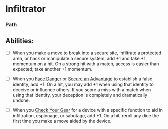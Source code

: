 # Infiltrator
### Path


## Abilities:
- [ ] When you make a move to break into a secure site, infiltrate a protected area, or hack or manipulate a secure system, add +1 and take +1 momentum on a hit. On a strong hit with a match, access is easier than expected; take another +1 momentum.

- [ ] When you [Face Danger](40_Mechanics/Moves/Adventure/Face_Danger.md) or [Secure an Advantage](40_Mechanics/Moves/Adventure/Secure_an_Advantage.md) to establish a false identity, add +1. On a hit, you may add +1 when using that identity to deceive or influence others. If you score a miss with a match when using that identity, your deception is completely and dramatically undone.

- [ ] When you [Check Your Gear](Check_Your_Gear.md) for a device with a specific function to aid in infiltration, espionage, or sabotage, add +1. On a hit, reroll any dice the first time you make a move aided by the device.

